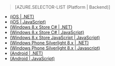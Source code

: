 > [AZURE.SELECTOR-LIST (Platform | Backend)]
- [(iOS | .NET)](../articles/mobile-services-dotnet-backend-ios-push-notifications-app-users.md)
- [(iOS | JavaScript)](../articles/mobile-services-javascript-backend-ios-push-notifications-app-users.md)
- [(Windows 8.x Store C# | .NET)](../articles/mobile-services-dotnet-backend-windows-store-dotnet-push-notifications-app-users.md)
- [(Windows 8.x Store C# | JavaScript)](../articles/mobile-services-javascript-backend-windows-store-dotnet-push-notifications-app-users.md)
- [(Windows 8.x Store JavaScript | JavaScript)](../articles/mobile-services-javascript-backend-windows-store-javascript-push-notifications-app-users.md)
- [(Windows Phone Silverlight 8.x | .NET)](../articles/mobile-services-dotnet-backend-windows-phone-push-notifications-app-users.md)
- [(Windows Phone Silverlight 8.x | Javascript)](../articles/mobile-services-javascript-backend-windows-phone-push-notifications-app-users.md)
- [(Android | .NET)](../articles/mobile-services-dotnet-backend-android-push-notifications-app-users.md)
- [(Android | JavaScript)](../articles/mobile-services-javascript-backend-android-push-notifications-app-users.md)

<!---HONumber=August15_HO6-->